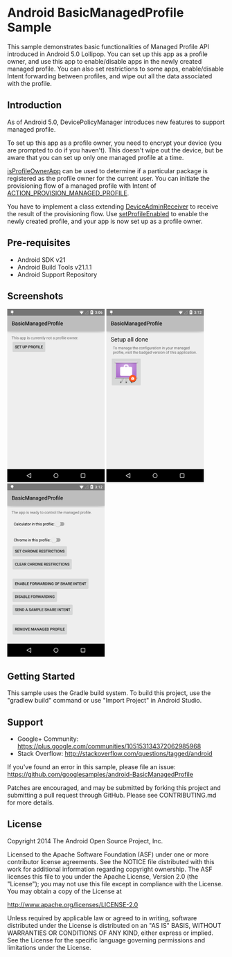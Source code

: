 Android BasicManagedProfile Sample
===================================

This sample demonstrates basic functionalities of Managed Profile API
introduced in Android 5.0 Lollipop. You can set up this app as a
profile owner, and use this app to enable/disable apps in the newly
created managed profile. You can also set restrictions to some apps,
enable/disable Intent forwarding between profiles, and wipe out all
the data associated with the profile.

Introduction
------------

As of Android 5.0, DevicePolicyManager introduces new features to
support managed profile.

To set up this app as a profile owner, you need to encrypt your device
(you are prompted to do if you haven't). This doesn't wipe out the
device, but be aware that you can set up only one managed profile at a
time.

[isProfileOwnerApp][1] can be used to determine if a particular
package is registered as the profile owner for the current user. You
can initiate the provisioning flow of a managed profile with Intent of
[ACTION_PROVISION_MANAGED_PROFILE][2].

You have to implement a class extending [DeviceAdminReceiver][3] to
receive the result of the provisioning flow. Use
[setProfileEnabled][4] to enable the newly created profile, and your
app is now set up as a profile owner.

[1]: http://developer.android.com/reference/android/app/admin/DevicePolicyManager.html#isProfileOwnerApp(java.lang.String)
[2]: http://developer.android.com/reference/android/app/admin/DevicePolicyManager.html#ACTION_PROVISION_MANAGED_PROFILE
[3]: http://developer.android.com/reference/android/app/admin/DeviceAdminReceiver.html
[4]: http://developer.android.com/reference/android/app/admin/DevicePolicyManager.html#setProfileEnabled(android.content.ComponentName)

Pre-requisites
--------------

- Android SDK v21
- Android Build Tools v21.1.1
- Android Support Repository

Screenshots
-------------

<img src="screenshots/not_set_up.png" height="400" alt="Screenshot"/> <img src="screenshots/set_up.png" height="400" alt="Screenshot"/> <img src="screenshots/main.png" height="400" alt="Screenshot"/> 

Getting Started
---------------

This sample uses the Gradle build system. To build this project, use the
"gradlew build" command or use "Import Project" in Android Studio.

Support
-------

- Google+ Community: https://plus.google.com/communities/105153134372062985968
- Stack Overflow: http://stackoverflow.com/questions/tagged/android

If you've found an error in this sample, please file an issue:
https://github.com/googlesamples/android-BasicManagedProfile

Patches are encouraged, and may be submitted by forking this project and
submitting a pull request through GitHub. Please see CONTRIBUTING.md for more details.

License
-------

Copyright 2014 The Android Open Source Project, Inc.

Licensed to the Apache Software Foundation (ASF) under one or more contributor
license agreements.  See the NOTICE file distributed with this work for
additional information regarding copyright ownership.  The ASF licenses this
file to you under the Apache License, Version 2.0 (the "License"); you may not
use this file except in compliance with the License.  You may obtain a copy of
the License at

http://www.apache.org/licenses/LICENSE-2.0

Unless required by applicable law or agreed to in writing, software
distributed under the License is distributed on an "AS IS" BASIS, WITHOUT
WARRANTIES OR CONDITIONS OF ANY KIND, either express or implied.  See the
License for the specific language governing permissions and limitations under
the License.

